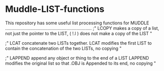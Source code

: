 # Muddle-LIST-functions

This repository has some useful list processing functions for MUDDLE
.....................................................................
;" LCOPY makes a copy of a list, not just the pointer to
   the LIST, ( !.l ) does not make a copy of the LIST "
   
;" LCAT concatenate two LISTs together. LCAT modifies the first 
   LIST to contain the concatenation of the two LISTs, no
   copying "
   
;" LAPPEND append any object or thing to the end of a LIST 
   LAPPEND modifies the original list so that .OBJ 
   is Appended to its end, no copying "
